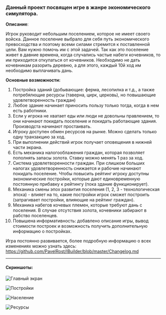 ### Данный проект посвящен игре в жанре экономического симулятора.

**Описание**: 

Игрок руководит небольшим поселением, которое не имеет своего войска. Данное поселение выбрало для себя путь экономического превосходства и поэтому всеми силами стремится к поставленной цели. Вам нужно помочь им с этой задачей. Так как это поселение живет в давние времена, когда случались частые набеги кочевников, то им приходится откупаться от кочевников. Необходимо не дать кочевникам разорить деревню, а для этого, каждый 10й ход им необходимо выплачивать дань. 

**Основные возможности:**
1. Постройка зданий (добывающие: ферма, лесопилка и т.д., а также потребялющие ресурсы (таверна, цирк, церковь), но повышающие удовлетворенность граждан)
2. Любое здание начинает приносить пользу только тогда, когда в нем есть работники.
3. Если у игрока не хватает еды или люди не довольны правлением, то они начинают покидать поселение и покидать работающие здания. Производста начинают простаивать.
4. Игроку доступен обмен ресурсов на рынке. Можно сделать только одну транзакцию за ход.
5. При выполнении действий игрок получает оповещения в нижней части экрана.
6. Есть механика налогооблажения граждан, которая позволяет пополнять запасы золота. Ставку можно менять 1 раз за ход.
7. Система удовлетворенности граждан. При слишком больших налогах удовлетворенность снижается и рабочие начинают покидать поселение. Чтобы повысить рейтинг игроку доступны экономические постройки, которые дают единовременную постоянную прибавку к рейтингу (пока здание функционирует).
8. Механика смены эпох развития поселения (1, 2, 3 - технологическая эпоха) - влияет на то, какие постройки игрок сможет построить (затрагивает постройки, влияющие на рейтинг граждан).
9. Механика набегов кочевых племен, которые требуют дань с поселения. В случае отсутствия золота, кочевники забирают в рабство поселенцев.
10. Повышена информативность: добавлено описание игры, вывод стоимости построек и возможность получить дополнительную информацию о постройках.

Игра постоянно развивается, более подробную информацию о всех изменениях можно узнать здесь: https://github.com/PavelRost/IBuilder/blob/master/Changelog.md


___
#### Скриншоты:

![Главный экран](https://github.com/PavelRost/IBuilder/assets/92044501/712f7cd7-3fdb-476a-ad32-7225f88f249d)  

![Постройки](https://github.com/PavelRost/IBuilder/assets/92044501/8a6f18c1-ac6b-4f5d-bb1a-0f5751fc3436)  

![Население](https://github.com/PavelRost/IBuilder/assets/92044501/eb10fb03-af60-44d3-877c-577dc782b1d2)  

![Ресурсы](https://github.com/PavelRost/IBuilder/assets/92044501/3f3b7241-72a0-4377-8034-55daecb44a52)
